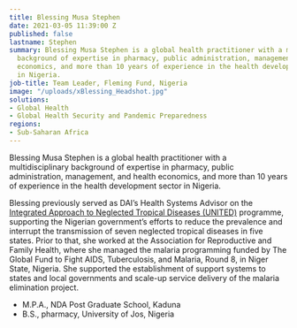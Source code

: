 ```yaml
---
title: Blessing Musa Stephen
date: 2021-03-05 11:39:00 Z
published: false
lastname: Stephen
summary: Blessing Musa Stephen is a global health practitioner with a multidisciplinary
  background of expertise in pharmacy, public administration, management, and health
  economics, and more than 10 years of experience in the health development sector
  in Nigeria.
job-title: Team Leader, Fleming Fund, Nigeria
image: "/uploads/xBlessing_Headshot.jpg"
solutions:
- Global Health
- Global Health Security and Pandemic Preparedness
regions:
- Sub-Saharan Africa
---
```


Blessing Musa Stephen is a global health practitioner with a multidisciplinary background of expertise in pharmacy, public administration, management, and health economics, and more than 10 years of experience in the health development sector in Nigeria.

Blessing previously served as DAI’s Health Systems Advisor on the [Integrated Approach to Neglected Tropical Diseases (UNITED)](https://www.dai.com/our-work/projects/nigeria-integrated-approach-to-neglected-tropical-diseases-united) programme, supporting the Nigerian government’s efforts to reduce the prevalence and interrupt the transmission of seven neglected tropical diseases in five states. Prior to that, she worked at the Association for Reproductive and Family Health, where she managed the malaria programming funded by The Global Fund to Fight AIDS, Tuberculosis, and Malaria, Round 8, in Niger State, Nigeria. She supported the establishment of support systems to states and local governments and scale-up service delivery of the malaria elimination project. 

* M.P.A., NDA Post Graduate School, Kaduna
* B.S., pharmacy, University of Jos, Nigeria
